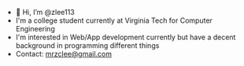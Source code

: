 - 👋 Hi, I’m @zlee113
- I'm a college student currently at Virginia Tech for Computer Engineering
- I'm interested in Web/App development currently but have a decent background in programming different things
- Contact: mrzclee@gmail.com

<!---
zlee113/zlee113 is a ✨ special ✨ repository because its `README.md` (this file) appears on your GitHub profile.
You can click the Preview link to take a look at your changes.
--->

